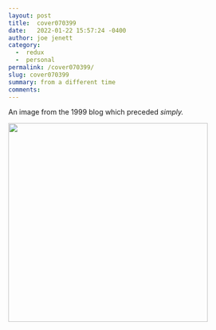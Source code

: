 ```yaml
---
layout: post
title:  cover070399
date:   2022-01-22 15:57:24 -0400
author: joe jenett
category:
  -  redux
  -  personal
permalink: /cover070399/
slug: cover070399
summary: from a different time
comments: 
---
```

<p>An image from the 1999  blog which preceded <em>simply.</em></p>
<p><img src="https://simply.joejenett.com/images/070399.jpg" width="400" alt="">
</p>

<a style="display:none;" href="https://brid.gy/publish/twitter"><small>(cross-posted to twitter)</small></a>
<data class="p-bridgy-omit-link" value="false"></data>

